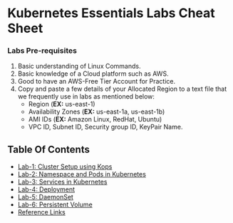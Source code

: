 # Kubernetes Essentials Labs Cheat Sheet

### Labs Pre-requisites
1. Basic understanding of Linux Commands.
2. Basic knowledge of a Cloud platform such as AWS.
3. Good to have an AWS-Free Tier Account for Practice.
4. Copy and paste a few details of your Allocated Region to a text file that we frequently use in labs as mentioned below:
     - Region (**EX:** us-east-1)
     - Availability Zones (**EX:** us-east-1a, us-east-1b)
     - AMI IDs (**EX:** Amazon Linux, RedHat, Ubuntu)
     - VPC ID, Subnet ID, Security group ID, KeyPair Name.

## Table Of Contents
* [Lab-1: Cluster Setup using Kops](https://github.com/Mehar-Nafis/CTJGP-Batch15-K8S/blob/main/Cluster%20Setup%20using%20Kops.md)
* [Lab-2: Namespace and Pods in Kubernetes](https://github.com/Mehar-Nafis/CTJGP-Batch15-K8S/blob/main/Namespace%20and%20Pods%20in%20Kubernetes.md)
* [Lab-3: Services in Kubernetes](https://github.com/Mehar-Nafis/CTJGP-Batch15-K8S/blob/main/Services%20in%20Kubernetes.md)
* [Lab-4: Deployment](https://github.com/Mehar-Nafis/CTJGP-Batch15-K8S/blob/main/Deployment.md)
* [Lab-5: DaemonSet](https://github.com/Mehar-Nafis/CTJGP-Batch15-K8S/blob/main/DaemonSet.md)
* [Lab-6: Persistent Volume]([https://github.com/Mehar-Nafis/Kubernetes-Essentials/blob/main/Persistent%20Volume.md](https://github.com/Mehar-Nafis/CTJGP-Batch15-K8S/blob/main/Persistent%20Volume.md))
* [Reference Links]([https://github.com/Mehar-Nafis/KubernetesEssentials/blob/main/Reference%20Links.md](https://github.com/Mehar-Nafis/CTJGP-Batch15-K8S/blob/main/Reference%20Links.md)https://github.com/Mehar-Nafis/CTJGP-Batch15-K8S/blob/main/Reference%20Links.md)

